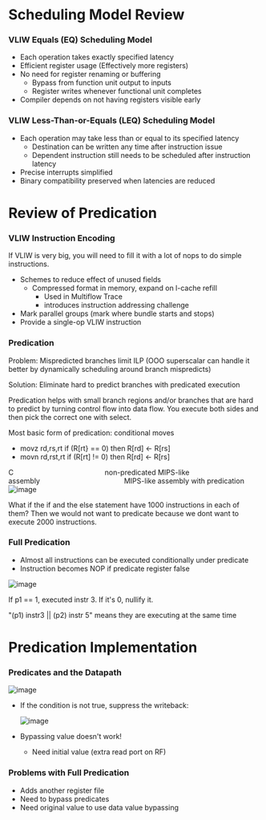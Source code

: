 # Scheduling Model Review
### VLIW Equals (EQ) Scheduling Model
- Each operation takes exactly specified latency
- Efficient register usage (Effectively more registers)
- No need for register renaming or buffering
  - Bypass from function unit output to inputs
  - Register writes whenever functional unit completes
- Compiler depends on not having registers visible early

### VLIW Less-Than-or-Equals (LEQ) Scheduling Model
- Each operation may take less than or equal to its specified latency
  - Destination can be written any time after instruction issue
  - Dependent instruction still needs to be scheduled after instruction latency
- Precise interrupts simplified
- Binary compatibility preserved when latencies are reduced

# Review of Predication
### VLIW Instruction Encoding
If VLIW is very big, you will need to fill it with a lot of nops to do simple instructions.
- Schemes to reduce effect of unused fields
  - Compressed format in memory, expand on l-cache refill
    - Used in Multiflow Trace
    - introduces instruction addressing challenge
- Mark parallel groups (mark where bundle starts and stops)
- Provide a single-op VLIW instruction
### Predication
Problem: Mispredicted branches limit ILP (OOO superscalar can handle it better by dynamically scheduling around branch mispredicts)

Solution: Eliminate hard to predict branches with predicated execution

Predication helps with small branch regions and/or branches that are hard to predict by turning control flow into data flow. You execute both sides and then pick the correct one with select.

Most basic form of predication: conditional moves
- movz rd,rs,rt if (R[rt} == 0) then R[rd] <- R[rs]
- movn rd,rst,rt if (R[rt] != 0) then R[rd] <- R[rs]
  
C             non-predicated MIPS-like assembly            MIPS-like assembly with predication
![image](https://github.com/coolnikitav/coding-lessons/assets/30304422/1fa035d4-30b1-44db-afbb-2f4d75502a68)

What if the if and the else statement have 1000 instructions in each of them? Then we would not want to predicate because we dont want to execute 2000 instructions.
### Full Predication
- Almost all instructions can be executed conditionally under predicate
- Instruction becomes NOP if predicate register false
  
![image](https://github.com/coolnikitav/coding-lessons/assets/30304422/8b270a8b-9166-4225-a7a6-adc565a5a9f2)

If p1 == 1, executed instr 3. If it's 0, nullify it.

"(p1) instr3 || (p2) instr 5" means they are executing at the same time

# Predication Implementation
### Predicates and the Datapath
![image](https://github.com/coolnikitav/coding-lessons/assets/30304422/c47bc51b-d04d-4804-acc1-a65127b2324f)

 - If the condition is not true, suppress the writeback:

   ![image](https://github.com/coolnikitav/coding-lessons/assets/30304422/8b51df16-6ef6-4cba-8615-8da1a424bddb)
- Bypassing value doesn't work!
  - Need initial value (extra read port on RF)
 
### Problems with Full Predication
- Adds another register file
- Need to bypass predicates
- Need original value to use data value bypassing
